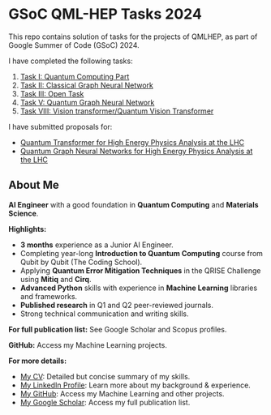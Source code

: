 # GSoC QML-HEP Tasks 2024

This repo contains solution of tasks for the projects of QMLHEP, as part of Google Summer of Code (GSoC) 2024. 

I have completed the following tasks:
1. [Task I: Quantum Computing Part](#)
2. [Task II: Classical Graph Neural Network ](#)
3. [Task III: Open Task](#)
4. [Task V: Quantum Graph Neural Network](#)
5. [Task VIII: Vision transformer/Quantum Vision Transformer](#)
    

I have submitted proposals for:
- [Quantum Transformer for High Energy Physics Analysis at the LHC]([#](https://ml4sci.org/gsoc/2024/proposal_QMLHEP5.html))
- [Quantum Graph Neural Networks for High Energy Physics Analysis at the LHC](#)


## About Me

**AI Engineer** with a good foundation in **Quantum Computing** and **Materials Science**. 

**Highlights:**

* **3 months** experience as a Junior AI Engineer.
* Completing year-long **Introduction to Quantum Computing** course from Qubit by Qubit (The Coding School).
* Applying **Quantum Error Mitigation Techniques** in the QRISE Challenge using **Mitiq** and **Cirq**.
* **Advanced Python** skills with experience in **Machine Learning** libraries and frameworks.
* **Published research** in Q1 and Q2 peer-reviewed journals.
* Strong technical communication and writing skills. 

**For full publication list:** See Google Scholar and Scopus profiles.

**GitHub:** Access my Machine Learning projects.

**For more details:**

- [My CV](#): Detailed but concise summary of my skills.
- [My LinkedIn Profile](https://www.linkedin.com/in/abir0/): Learn more about my background & experience.
- [My GitHub](https://github.com/abir0): Access my Machine Learning and other projects.
- [My Google Scholar](https://scholar.google.com/citations?user=GF-XT6EAAAAJ&hl=en): Access my full publication list.
